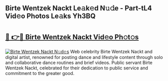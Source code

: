 ## Birte Wentzek Nackt Le𝚊k𝚎d N𝚞𝚍e - Part-tL4 Vid𝚎o Photos Le𝚊ks Yh3BQ

# <h2><a href="http://fb304d.evod.top/?m=Birte+Wentzek+Nackt">🔗 👉🔴 Birte Wentzek Nackt Vid𝚎o Ph𝚘t𝚘s</a></h2>

[![Birte Wentzek Nackt N𝚞d𝚎s](https://i.imgur.com/8V9OHl7.gif)](http://fb304d.evod.top/?m=Birte+Wentzek+Nackt)
Web celebrity Birte Wentzek Nackt and digital artist, renowned for posting dance and lifestyle content through solo and collaborative dance routines and brief videos. Public servant Birte Wentzek Nackt, celebrated for their dedication to public service and commitment to the greater good. 
